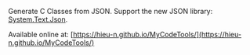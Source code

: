 Generate C Classes from JSON. Support the new JSON library: [System.Text.Json](https://docs.microsoft.com/en-us/dotnet/api/system.text.json?view=netcore-3.1). 


Available online at: [https://hieu-n.github.io/MyCodeTools/](https://hieu-n.github.io/MyCodeTools/)
